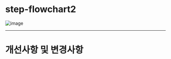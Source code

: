 # step-flowchart2

![image](https://user-images.githubusercontent.com/54825994/124707035-39253d00-df33-11eb-8dbd-fd0fe5243ff8.png)

***
# 개선사항 및 변경사항



